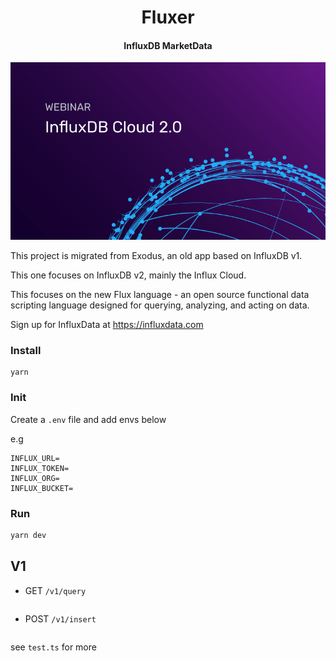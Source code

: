 <h1 align="center">Fluxer</h1>
<h4 align="center">InfluxDB MarketData</h4>

<p align="center"> <img src="./docs/InfluxDB-Cloud-2.0.png"></img></p>

This project is migrated from Exodus, an old app based on InfluxDB v1.

This one focuses on InfluxDB v2, mainly the Influx Cloud.

This focuses on the new Flux language - an open source functional data scripting language designed for querying, analyzing, and acting on data.

Sign up for InfluxData at https://influxdata.com

### Install

```
yarn
```

### Init

Create a `.env` file and add envs below

e.g

```
INFLUX_URL=
INFLUX_TOKEN=
INFLUX_ORG=
INFLUX_BUCKET=
```

### Run

```ts
yarn dev
```

## V1

- GET `/v1/query`

  ```ts

  ```

- POST `/v1/insert`

  ```ts

  ```

see `test.ts` for more
